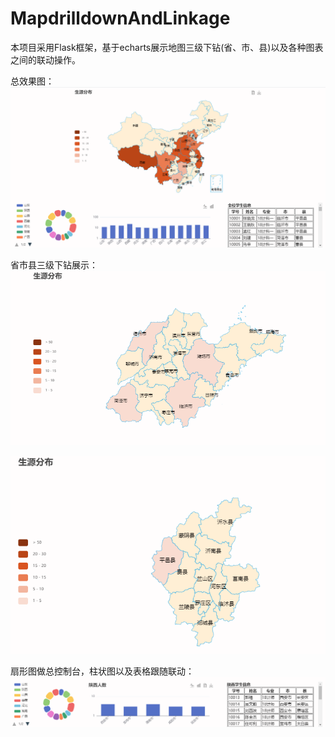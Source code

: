 # MapdrilldownAndLinkage
本项目采用Flask框架，基于echarts展示地图三级下钻(省、市、县)以及各种图表之间的联动操作。

总效果图：
![image](img/img1.png)

省市县三级下钻展示：
 ![image](img/img2.png)
 
 ![image](img/img3.png)
 
 扇形图做总控制台，柱状图以及表格跟随联动：
 ![image](img/img4.png)

